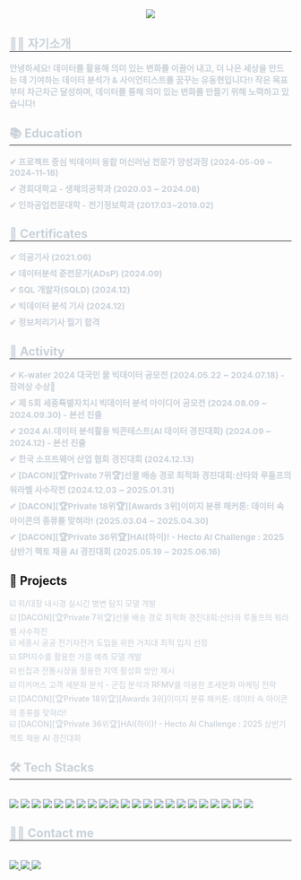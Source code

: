 <div align= "center">
    <img src="https://capsule-render.vercel.app/api?type=venom&color=auto&height=180&text=Hello!%20Welcome%20to%20my%20Github!&animation=fadeIn&fontColor=00ffe1&fontSize=60" />
    </div>
    <div style="text-align: left;"> 
    <h2 style="border-bottom: 1px solid #21262d; color: #c9d1d9;"> 👋🏻 자기소개 </h2>  
    <div style="font-weight: 700; font-size: 15px; text-align: left; color: #c9d1d9;"> 안녕하세요! 데이터를 활용해 의미 있는 변화를 이끌어 내고, 더 나은 세상을 만드는 데 기여하는 데이터 분석가 & 사이언티스트를 꿈꾸는 유동현입니다!! 작은 목표부터 차근차근 달성하며, 데이터를 통해 의미 있는 변화를 만들기 위해 노력하고 있습니다! </li> </div> 
    </div>
<h2 style="border-bottom: 1px solid #21262d; color: #c9d1d9;"> 📚 Education </h2>  
<div style="font-weight: 700; font-size: 15px; text-align: left; color: #c9d1d9;">
    <div style="margin-bottom: 8px;">✔ 프로젝트 중심 빅데이터 융합 머신러닝 전문가 양성과정 (2024-05-09 ~ 2024-11-18)</div>
    <div style="margin-bottom: 8px;">✔ 경희대학교 - 생체의공학과 (2020.03 ~ 2024.08)</div>
    <div style="margin-bottom: 8px;">✔ 인하공업전문대학 - 전기정보학과 (2017.03~2019.02)</div>
</div>
<h2 style="border-bottom: 1px solid #21262d; color: #c9d1d9;"> 🪪 Certificates </h2>
<div style="font-weight: 700; font-size: 15px; text-align: left; color: #c9d1d9;">
    <div style="margin-bottom: 8px;">✔ 의공기사 (2021.06)</div>
    <div style="margin-bottom: 8px;">✔ 데이터분석 준전문가(ADsP) (2024.09)</div>
    <div style="margin-bottom: 8px;">✔ SQL 개발자(SQLD) (2024.12)</div>
    <div style="margin-bottom: 8px;">✔ 빅데이터 분석 기사 (2024.12)</div>
    <div style="margin-bottom: 8px;">✔ 정보처리기사 필기 합격</div>
</div>

<h2 style="border-bottom: 1px solid #21262d; color: #c9d1d9;"> 📑 Activity </h2>
<div style="font-weight: 700; font-size: 15px; text-align: left; color: #c9d1d9;">
    <div style="margin-bottom: 8px;">✔ K-water 2024 대국민 물 빅데이터 공모전 (2024.05.22 ~ 2024.07.18) - 장려상 수상🥉</div>
    <div style="margin-bottom: 8px;">✔ 제 5회 세종특별자치시 빅데이터 분석 아이디어 공모전 (2024.08.09 ~ 2024.09.30) - 본선 진출</div>
    <div style="margin-bottom: 8px;">✔ 2024 AI.데이터 분석활용 빅콘테스트(AI 데이터 경진대회) (2024.09 ~ 2024.12) - 본선 진출</div>
    <div style="margin-bottom: 8px;">✔ 한국 소프트웨어 산업 협회 경진대회 (2024.12.13)</div>
    <div style="margin-bottom: 8px;">✔ [DACON][🏆Private 7위🏆]선물 배송 경로 최적화 경진대회:산타와 루돌프의 워라벨 사수작전 (2024.12.03 ~ 2025.01.31)</div>
    <div style="margin-bottom: 8px;">✔ [DACON][🏆Private 18위🏆][Awards 3위]이미지 분류 해커톤: 데이터 속 아이콘의 종류를 맞혀라! (2025.03.04 ~ 2025.04.30)</div>
    <div style="margin-bottom: 8px;">✔ [DACON][🏆Private 36위🏆]HAI(하이)! - Hecto AI Challenge : 2025 상반기 헥토 채용 AI 경진대회 (2025.05.19 ~ 2025.06.16)</div>
</div>
    <div style="text-align: left;">
        
 ## 📘 Projects
<div style="text-align: left; font-size: 14px; color: #c9d1d9; font-weight: 500;">
    <a href="https://github.com/donghyun0518/final-project-endoscope/blob/main/README.md" target="_blank" style="text-decoration: none; color: #c9d1d9;">
        ☑️ 위/대장 내시경 실시간 병변 탐지 모델 개발
    </a><br>
    <a href="https://github.com/donghyun0518/dacon-cvrp-optimization/blob/main/README.md" target="_blank" style="text-decoration: none; color: #c9d1d9;">
        ☑️ [DACON][🏆Private 7위🏆]선물 배송 경로 최적화 경진대회:산타와 루돌프의 워라벨 사수작전
    </a><br>
    <a href="https://github.com/donghyun0518/sejong-bigdata-mclp-optics/blob/main/README.md" target="_blank" style="text-decoration: none; color: #c9d1d9;">
        ☑️ 세종시 공공 전기자전거 도입을 위한 거치대 최적 입지 선정
    </a><br>
    <a href="https://github.com/donghyun0518/K-water-bigdata/blob/main/README.md" target="_blank" style="text-decoration: none; color: #c9d1d9;">
        ☑️ SPI지수를 활용한 가뭄 예측 모델 개발
    </a><br>
    <a href="https://github.com/donghyun0518/bigconstest/blob/main/README.md" target="_blank" style="text-decoration: none; color: #c9d1d9;">
        ☑️ 빈집과 전통시장을 활용한 지역 활성화 방안 제시
    </a><br>
    <a href="https://github.com/donghyun0518/marketing-project/blob/main/README.md" target="_blank" style="text-decoration: none; color: #c9d1d9;">
        ☑️ 이커머스 고객 세분화 분석 - 군집 분석과 RFMV를 이용한 초세분화 마케팅 전략
    </a><br>
    <a href="https://github.com/donghyun0518/dacon-imgclassification-densenet201/blob/main/README.md" target="_blank" style="text-decoration: none; color: #c9d1d9;">
        ☑️ [DACON][🏆Private 18위🏆][Awards 3위]이미지 분류 해커톤: 데이터 속 아이콘의 종류를 맞혀라!
    </a><br>
    <a href="https://github.com/donghyun0518/dacon-imgclassification-densenet201/blob/main/README.md" target="_blank" style="text-decoration: none; color: #c9d1d9;">
        ☑️ [DACON][🏆Private 36위🏆]HAI(하이)! - Hecto AI Challenge : 2025 상반기 헥토 채용 AI 경진대회
    </a><br>
</div>
    <h2 style="border-bottom: 1px solid #21262d; color: #c9d1d9;"> 🛠️ Tech Stacks </h2> <br> 
    <div style="margin: ; text-align: left;" "text-align: left;"> 
          <img src="https://img.shields.io/badge/python-3670A0?style=for-the-badge&logo=python&logoColor=ffdd54">
          <img src="https://img.shields.io/badge/r-%23276DC3.svg?style=for-the-badge&logo=r&logoColor=white">
          <img src="https://img.shields.io/badge/Rshiny-%23276DC3.svg?style=for-the-badge&logo=r&logoColor=white">
          <img src="https://img.shields.io/badge/Oracle-F80000?style=for-the-badge&logo=oracle&logoColor=white">
          <img src="https://img.shields.io/badge/Keras-%23D00000.svg?style=for-the-badge&logo=Keras&logoColor=white">
          <img src="https://img.shields.io/badge/Matplotlib-%23ffffff.svg?style=for-the-badge&logo=Matplotlib&logoColor=black">
          <img src="https://img.shields.io/badge/numpy-%23013243.svg?style=for-the-badge&logo=numpy&logoColor=white">
          <img src="https://img.shields.io/badge/pandas-%23150458.svg?style=for-the-badge&logo=pandas&logoColor=white">
          <img src="https://img.shields.io/badge/Plotly-%233F4F75.svg?style=for-the-badge&logo=plotly&logoColor=white">
          <img src="https://img.shields.io/badge/scikit--learn-%23F7931E.svg?style=for-the-badge&logo=scikit-learn&logoColor=white">
          <img src="https://img.shields.io/badge/PyTorch-%23EE4C2C.svg?style=for-the-badge&logo=PyTorch&logoColor=white">
          <img src="https://img.shields.io/badge/SciPy-%230C55A5.svg?style=for-the-badge&logo=scipy&logoColor=%white">
          <img src="https://img.shields.io/badge/TensorFlow-%23FF6F00.svg?style=for-the-badge&logo=TensorFlow&logoColor=white">
          <img src="https://img.shields.io/badge/Linux-FCC624?style=for-the-badge&logo=linux&logoColor=black">
          <img src="https://img.shields.io/badge/MariaDB-003545?style=for-the-badge&logo=mariadb&logoColor=white">
          <img src="https://img.shields.io/badge/MongoDB-%234ea94b.svg?style=for-the-badge&logo=mongodb&logoColor=white">
          <img src="https://img.shields.io/badge/opencv-%23white.svg?style=for-the-badge&logo=opencv&logoColor=white">
          <img src="https://img.shields.io/badge/jupyter-%23FA0F00.svg?style=for-the-badge&logo=jupyter&logoColor=white">
          <img src="https://img.shields.io/badge/Notion-%23000000.svg?style=for-the-badge&logo=notion&logoColor=white">
          <img src="https://img.shields.io/badge/Tableau-00FFFF?style=for-the-badge&logoColor=white">
          <img src="https://img.shields.io/badge/Hadoop-4B0082?style=for-the-badge&logoColor=white">
          <img src="https://img.shields.io/badge/YOLO-000000?style=for-the-badge&logoColor=white">
          </div>
    </div>
    <div style="text-align: left;">
    <h2 style="border-bottom: 1px solid #21262d; color: #c9d1d9;"> 🧑‍💻 Contact me </h2> <br> 
    <div style="text-align: left;"> <a href=https://dongledongle.tistory.com/> <img src="https://img.shields.io/badge/Tistory-000000?style=plastic&logo=Tistory&logoColor=white&link=https://dongledongle.tistory.com/"> </a>
         <a href=dhy1998@khu.ac.kr> <img src="https://img.shields.io/badge/Notion-000000?style=plastic&logo=Notion&logoColor=white&link=dhy1998@khu.ac.kr"> </a>
         <a href=mailto:dh1998y@gmail.com> <img src="https://img.shields.io/badge/Gmail-EA4335?style=plastic&logo=Gmail&logoColor=white&link=mailto:dh1998y@gmail.com"> </a>
          </div>  <br> 
    <div style="text-align: left;">  </div> 
    </div>





